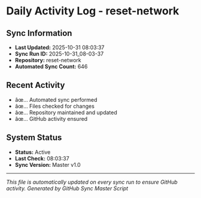﻿# Daily Activity Log - reset-network

## Sync Information
- **Last Updated:** 2025-10-31 08:03:37
- **Sync Run ID:** 2025-10-31_08-03-37
- **Repository:** reset-network
- **Automated Sync Count:** 646

## Recent Activity
- âœ… Automated sync performed
- âœ… Files checked for changes
- âœ… Repository maintained and updated
- âœ… GitHub activity ensured

## System Status
- **Status:** Active
- **Last Check:** 08:03:37
- **Sync Version:** Master v1.0

---
*This file is automatically updated on every sync run to ensure GitHub activity.*
*Generated by GitHub Sync Master Script*

